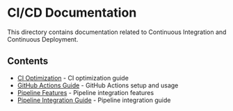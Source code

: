 # CI/CD Documentation

This directory contains documentation related to Continuous Integration and Continuous Deployment.

## Contents

- [CI Optimization](CI_OPTIMIZATION_SUMMARY.md) - CI optimization guide
- [GitHub Actions Guide](GITHUB_ACTIONS_GUIDE.md) - GitHub Actions setup and usage
- [Pipeline Features](PIPELINE_FEATURES.md) - Pipeline integration features
- [Pipeline Integration Guide](PIPELINE_INTEGRATION_GUIDE.md) - Pipeline integration guide

